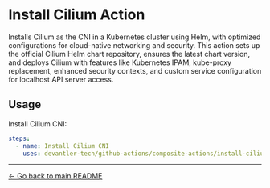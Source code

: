 # Install Cilium Action

Installs Cilium as the CNI in a Kubernetes cluster using Helm, with optimized configurations for cloud-native networking and security. This action sets up the official Cilium Helm chart repository, ensures the latest chart version, and deploys Cilium with features like Kubernetes IPAM, kube-proxy replacement, enhanced security contexts, and custom service configuration for localhost API server access.

## Usage

Install Cilium CNI:

```yaml
steps:
  - name: Install Cilium CNI
    uses: devantler-tech/github-actions/composite-actions/install-cilium-action@{ref} # ref
```

---

[← Go back to main README](../README.md#composite-actions)

